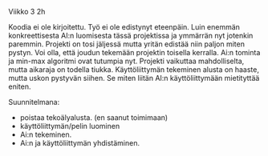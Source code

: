 Viikko 3  2h

Koodia ei ole kirjoitettu. Työ ei ole edistynyt eteenpäin. Luin enemmän konkreettisesta AI:n luomisesta tässä projektissa ja ymmärrän nyt jotenkin paremmin. Projekti on tosi jäljessä mutta yritän edistää niin paljon miten pystyn. Voi olla, että joudun tekemään projektin toisella kerralla. Ai:n tominta ja min-max algoritmi ovat tutumpia nyt. Projekti vaikuttaa mahdolliselta, mutta aikaraja on todella tiukka. Käyttöliittymän tekeminen alusta on haaste, mutta uskon pystyvän siihen. Se miten liitän AI:n käyttöliittymään mietityttää eniten. 

Suunnitelmana:
- poistaa tekoälyalusta. (en saanut toimimaan)
- käyttöliittymän/pelin luominen
- Ai:n tekeminen.
- Ai:n ja käyttöliittymän yhdistäminen.